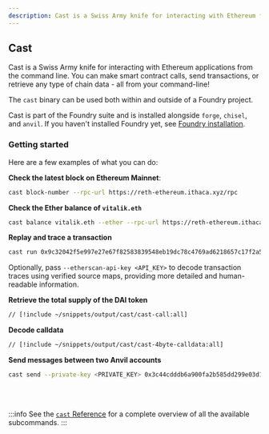 ```yaml
---
description: Cast is a Swiss Army knife for interacting with Ethereum from the command line - send transactions, call contracts, and retrieve chain data.
---
```


## Cast

Cast is a Swiss Army knife for interacting with Ethereum applications from the command line. You can make smart contract calls, send transactions, or retrieve any type of chain data - all from your command-line!

The `cast` binary can be used both within and outside of a Foundry project.

Cast is part of the Foundry suite and is installed alongside `forge`, `chisel`, and `anvil`. If you haven't installed Foundry
yet, see [Foundry installation](/introduction/installation).

### Getting started

Here are a few examples of what you can do:

**Check the latest block on Ethereum Mainnet**:

```sh
cast block-number --rpc-url https://reth-ethereum.ithaca.xyz/rpc
```

**Check the Ether balance of `vitalik.eth`**

```sh
cast balance vitalik.eth --ether --rpc-url https://reth-ethereum.ithaca.xyz/rpc
```

**Replay and trace a transaction**

```sh
cast run 0x9c32042f5e997e27e67f82583839548eb19dc78c4769ad6218657c17f2a5ed31 --rpc-url https://reth-ethereum.ithaca.xyz/rpc
```

Optionally, pass `--etherscan-api-key <API_KEY>` to decode transaction traces using verified source maps, providing more detailed and human-readable information.

**Retrieve the total supply of the DAI token**

```sh
// [!include ~/snippets/output/cast/cast-call:all]
```

**Decode calldata**

```sh
// [!include ~/snippets/output/cast/cast-4byte-calldata:all]
```

**Send messages between two Anvil accounts**

```sh
cast send --private-key <PRIVATE_KEY> 0x3c44cdddb6a900fa2b585dd299e03d12fa4293bc $(cast from-utf8 "hello world") --rpc-url http://127.0.0.1:8545/
```

<br></br>

:::info
See the [`cast` Reference](/cast/reference/cast) for a complete overview of all the available subcommands.
:::
